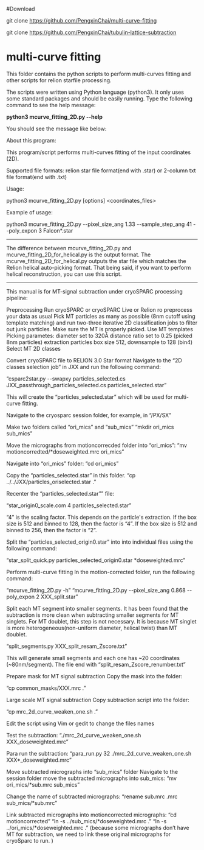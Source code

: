 #Download

git clone https://github.com/PengxinChai/multi-curve-fitting

git clone https://github.com/PengxinChai/tubulin-lattice-subtraction

# multi-curve fitting
This folder contains the python scripts to perform multi-curves fitting and other scripts for relion starfile processing. 

The scripts were written using Python language (python3). It only uses some standard packages and should be easily running. 
Type the following command to see the help message:

**python3 mcurve_fitting_2D.py --help**

You should see the message like below: 

About this program: 

This program/script performs multi-curves fitting of the input coordinates (2D).

Supported file formats: relion star file format(end with .star) or 2-column txt file format(end with .txt)

Usage: 

python3 mcurve_fitting_2D.py [options] <coordinates_files>

Example of usage:

python3 mcurve_fitting_2D.py --pixel_size_ang 1.33 --sample_step_ang 41 --poly_expon 3 Falcon*.star


***********************************
The difference between mcurve_fitting_2D.py and mcurve_fitting_2D_for_helical.py is the output format. The mcurve_fitting_2D_for_helical.py outputs the star file which matches the Relion helical auto-picking format. That being said, if you want to perform helical reconstruction, you can use this script.  





**********************************
This manual is for MT-signal subtraction under cryoSPARC processing pipeline:

Preprocessing 
Run cryoSPARC or cryoSPARC Live or Relion ro preprocess your data as usual
Pick MT particles as many as possible (8nm cutoff using template matching) and run two-three iterative 2D classification jobs to filter out junk particles. Make sure the MT is properly picked.
Use MT templates
Picking parametes: 
diameter set to 320Å
distance ratio set to 0.25 (picked 8nm particles)
extraction particles box size 512, downsample to 128 (bin4)
Select MT 2D classes 

Convert cryoSPARC file to RELION 3.0 Star format
Navigate to the “2D classes selection job” in JXX and run the following command:

“csparc2star.py --swapxy particles_selected.cs JXX_passthrough_particles_selected.cs particles_selected.star”

This will create the “particles_selected.star” which will be used for multi-curve fitting. 

Navigate to the cryosparc session folder, for example, in “/PX/SX”

Make two folders called “ori_mics” and “sub_mics”
“mkdir ori_mics sub_mics”

Move the micrographs from motioncorrecded folder into “ori_mics”:
“mv motioncorredted/*doseweighted.mrc ori_mics”

Navigate into “ori_mics” folder:
“cd ori_mics”

Copy the “particles_selected.star” in this folder.
“cp ../../JXX/particles_oriselected.star .”

Recenter the “particles_selected.star”” file:

“star_origin0_scale.com 4 particles_selected.star”

“4” is the scaling factor. This depends on the particle's extraction. If the box size is 512 and binned to 128, then the factor is “4”. If the box size is 512 and binned to 256, then the factor is “2”.

Split the  “particles_selected_origin0.star” into into individual files using the following command:

“star_split_quick.py particles_selected_origin0.star *doseweighted.mrc”

 Perform multi-curve fitting
In the motion-corrected folder,  run the following command:

“mcurve_fitting_2D.py -h”
“mcurve_fitting_2D.py --pixel_size_ang 0.868 --poly_expon 2 XXX_split.star”

Split each MT segment into smaller segments. It has been found that the subtraction is more clean when subtracting smaller segments for MT singlets. For MT doublet, this step is not necessary. It is because MT singlet is more heterogeneous(non-uniform diameter, helical twist) than MT doublet. 

“split_segments.py XXX_split_resam_Zscore.txt”

This will generate small segments and each one has ~20 coordinates (~80nm/segment). The file end with “split_resam_Zscore_renumber.txt”

Prepare mask for MT signal subtraction
Copy the  mask into the folder:

“cp common_masks/XXX.mrc .”

Large scale  MT signal subtraction
Copy subtraction script into the folder:

“cp mrc_2d_curve_weaken_one.sh .”

Edit the script using Vim or gedit to change the files names 

Test the subtraction:
“./mrc_2d_curve_weaken_one.sh XXX_doseweighted.mrc”


Para run the subtraction:
“para_run.py   32   ./mrc_2d_curve_weaken_one.sh    XXX*_doseweighted.mrc”

Move subtracted micrographs into “sub_mics” folder
Navigate to the session folder
move the subtracted micrographs into sub_mics:
“mv ori_mics/*sub.mrc sub_mics”

Change the name of subtracted micrographs:
“rename sub.mrc .mrc sub_mics/*sub.mrc”


Link subtracted micrographs into motioncorrected micrographs:
           “cd motioncorrected”
“ln -s ../sub_mics/*doseweighted.mrc .”
“ln -s ../ori_mics/*doseweighted.mrc .”
(because some micrographs don’t have MT for subtraction, we need to link these original micrographs for cryoSparc to run. )

